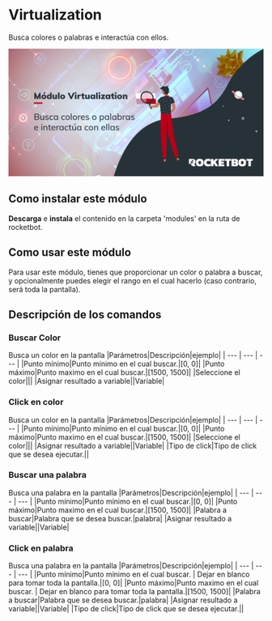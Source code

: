 



# Virtualization
  
Busca colores o palabras e interactúa con ellos.  
  
![banner](imgs/Banner_Virtualization.png)
## Como instalar este módulo
  
__Descarga__ e __instala__ el contenido en la carpeta 'modules' en la ruta de rocketbot.  




## Como usar este módulo
Para usar este módulo, tienes que proporcionar un color o palabra a buscar, y opcionalmente 
puedes elegir el
rango en el cual hacerlo (caso contrario, será toda la pantalla).



## Descripción de los comandos

### Buscar Color
  
Busca un color en la pantalla
|Parámetros|Descripción|ejemplo|
| --- | --- | --- |
|Punto mínimo|Punto mínimo en el cual buscar.|[0, 0]|
|Punto máximo|Punto maximo en el cual buscar.|[1500, 1500]|
|Seleccione el color|||
|Asignar resultado a variable||Variable|

### Click en color
  
Busca un color en la pantalla
|Parámetros|Descripción|ejemplo|
| --- | --- | --- |
|Punto mínimo|Punto mínimo en el cual buscar.|[0, 0]|
|Punto máximo|Punto maximo en el cual buscar.|[1500, 1500]|
|Seleccione el color|||
|Asignar resultado a variable||Variable|
|Tipo de click|Tipo de click que se desea ejecutar.||

### Buscar una palabra
  
Busca una palabra en la pantalla
|Parámetros|Descripción|ejemplo|
| --- | --- | --- |
|Punto mínimo|Punto mínimo en el cual buscar.|[0, 0]|
|Punto máximo|Punto maximo en el cual buscar.|[1500, 1500]|
|Palabra a buscar|Palabra que se desea buscar.|palabra|
|Asignar resultado a variable||Variable|

### Click en palabra
  
Busca una palabra en la pantalla
|Parámetros|Descripción|ejemplo|
| --- | --- | --- |
|Punto mínimo|Punto mínimo en el cual buscar. | Dejar en blanco para tomar toda la pantalla.|[0, 0]|
|Punto máximo|Punto maximo en el cual buscar. | Dejar en blanco para tomar toda la pantalla.|[1500, 1500]|
|Palabra a buscar|Palabra que se desea buscar.|palabra|
|Asignar resultado a variable||Variable|
|Tipo de click|Tipo de click que se desea ejecutar.||
